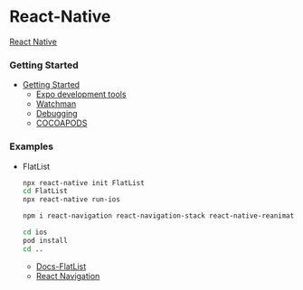 # React-Native
[React Native](https://facebook.github.io/react-native/)


### Getting Started
* [Getting Started](https://facebook.github.io/react-native/docs/getting-started)
  * [Expo development tools](https://expo.io/tools)
  * [Watchman](https://facebook.github.io/watchman/)
  * [Debugging](https://facebook.github.io/react-native/docs/debugging)
  * [COCOAPODS](https://cocoapods.org/)

### Examples
* FlatList
  ```sh
  npx react-native init FlatList
  cd FlatList
  npx react-native run-ios

  npm i react-navigation react-navigation-stack react-native-reanimated react-native-screens

  cd ios
  pod install
  cd ..
  ```
  * [Docs-FlatList](https://facebook.github.io/react-native/docs/flatlist)
  * [React Navigation](https://reactnavigation.org/)
